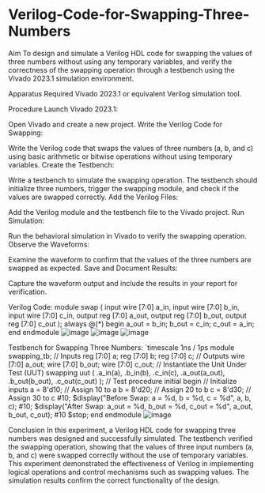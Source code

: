 # Verilog-Code-for-Swapping-Three-Numbers
Aim
To design and simulate a Verilog HDL code for swapping the values of three numbers without using any temporary variables, and verify the correctness of the swapping operation through a testbench using the Vivado 2023.1 simulation environment.

Apparatus Required
Vivado 2023.1 or equivalent Verilog simulation tool.

Procedure
Launch Vivado 2023.1:

Open Vivado and create a new project.
Write the Verilog Code for Swapping:

Write the Verilog code that swaps the values of three numbers (a, b, and c) using basic arithmetic or bitwise operations without using temporary variables.
Create the Testbench:

Write a testbench to simulate the swapping operation. The testbench should initialize three numbers, trigger the swapping module, and check if the values are swapped correctly.
Add the Verilog Files:

Add the Verilog module and the testbench file to the Vivado project.
Run Simulation:

Run the behavioral simulation in Vivado to verify the swapping operation.
Observe the Waveforms:

Examine the waveform to confirm that the values of the three numbers are swapped as expected.
Save and Document Results:

Capture the waveform output and include the results in your report for verification.

Verilog Code:
module swap (
input wire [7:0] a_in, 
input wire [7:0] b_in, 
input wire [7:0] c_in,
output reg [7:0] a_out,
output reg [7:0] b_out, 
output reg [7:0] c_out 
); 
always @(*) begin 
a_out = b_in; 
b_out = c_in; 
c_out = a_in; 
end 
endmodule
![image](https://github.com/user-attachments/assets/7727466f-a4b0-47eb-a6b6-f8bce2614666)
![image](https://github.com/user-attachments/assets/6a87fb28-c7fd-41f5-bb8f-e5ae4126a27a)
![image](https://github.com/user-attachments/assets/43188dc7-f845-4eda-9479-a0e8c39e6345)

Testbench for Swapping Three Numbers:
 `timescale 1ns / 1ps module swapping_tb;
// Inputs reg [7:0] a; reg [7:0] b; reg [7:0] c;
// Outputs wire [7:0] a_out; wire [7:0] b_out; wire [7:0] c_out;
// Instantiate the Unit Under Test (UUT) swapping uut ( .a_in(a),
.b_in(b), .c_in(c),
.a_out(a_out), .b_out(b_out),
.c_out(c_out)
);
// Test procedure initial begin // Initialize inputs a = 8'd10; // Assign 10 to a b = 8'd20; // Assign 20 to b c = 8'd30; // Assign 30 to c
#10;
$display("Before Swap: a = %d, b = %d, c = %d", a, b, c);
#10;
$display("After Swap: a_out = %d, b_out = %d, c_out = %d", a_out, b_out, c_out);
#10 $stop;
end
endmodule
![image](https://github.com/user-attachments/assets/fa663cfb-c2da-4ea5-a905-23add99f1c0e)

Conclusion
In this experiment, a Verilog HDL code for swapping three numbers was designed and successfully simulated. The testbench verified the swapping operation, showing that the values of three input numbers (a, b, and c) were swapped correctly without the use of temporary variables. This experiment demonstrated the effectiveness of Verilog in implementing logical operations and control mechanisms such as swapping values. The simulation results confirm the correct functionality of the design.
